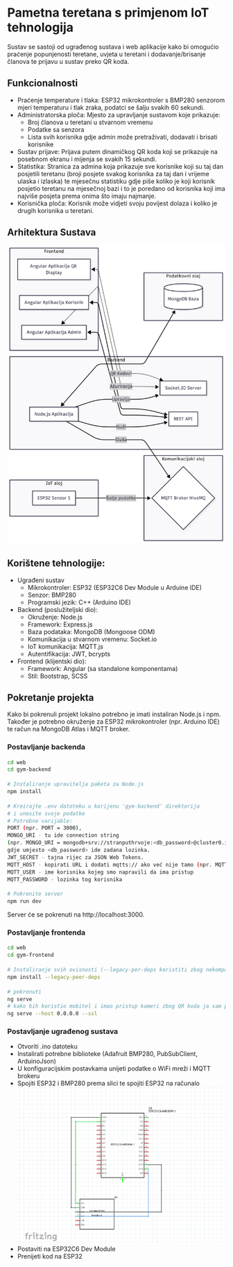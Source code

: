 # Pametna teretana s primjenom IoT tehnologija

Sustav se sastoji od ugrađenog sustava i web aplikacije kako bi omogućio praćenje popunjenosti teretane, uvjeta u teretani i dodavanje/brisanje članova te prijavu u sustav preko QR koda.

## Funkcionalnosti 
- Praćenje temperature i tlaka: ESP32 mikrokontroler s BMP280 senzorom mjeri temperaturu i tlak zraka, podatci se šalju svakih 60 sekundi.
- Administratorska ploča: Mjesto za upravljanje sustavom koje prikazuje:
   - Broj članova u teretani u stvarnom vremenu
   - Podatke sa senzora
   - Lista svih korisnika gdje admin može pretraživati, dodavati i brisati korisnike
- Sustav prijave: Prijava putem dinamičkog QR koda koji se prikazuje na posebnom ekranu i mijenja se svakih 15 sekundi.
- Statistika: Stranica za admina koja prikazuje sve korisnike koji su taj dan posjetili teretanu (broji posjete svakog korisnika za taj dan i vrijeme ulaska i izlaska) te mjesečnu statistiku gdje piše koliko je koji korisnik posjetio teretanu na mjesečnoj bazi i to je
poredano od korisnika koji ima najviše posjeta prema onima što imaju najmanje.
- Korisnička ploča: Korisnik može vidjeti svoju povijest dolaza i koliko je drugih korisnika u teretani.

## Arhitektura Sustava

![Arhitektura sustava](slike/ArhitekturaSustava1.png)


## Korištene tehnologije:
- Ugrađeni sustav
  - Mikrokontroler: ESP32 (ESP32C6 Dev Module u Arduine IDE)
  - Senzor: BMP280
  - Programski jezik: C++ (Arduino IDE)
- Backend (poslužiteljski dio):
  - Okruženje: Node.js
  - Framework: Express.js
  - Baza podataka: MongoDB (Mongoose ODM)
  - Komunikacija u stvarnom vremenu: Socket.io
  - IoT komunikacija: MQTT.js
  - Autentifikacija: JWT, bcrypts
- Frontend (klijentski dio):
  - Framework: Angular (sa standalone komponentama)
  - Stil: Bootstrap, SCSS

## Pokretanje projekta
Kako bi pokrenuli projekt lokalno potrebno je imati instaliran Node.js i npm. Također je potrebno okruženje za ESP32 mikrokontroler (npr. Arduino IDE) te račun na MongoDB Atlas i MQTT broker.

### Postavljanje backenda
```bash # Pozicioniranje u backend direktorij
cd web
cd gym-backend

# Instaliranje upravitelja paketa za Node.js
npm install

# Kreirajte .env datoteku u korijenu 'gym-backend' direktorija
# i unesite svoje podatke
# Potrebne varijable:
PORT (npr. PORT = 3000),
MONGO_URI - tu ide connection string
(npr. MONGO_URI = mongodb+srv://stranputhrvoje:<db_password>@cluster0.inu69pd.mongodb.net/?retryWrites=true&w=majority&appName=Cluster0),
gdje umjesto <db_password> ide zadana lozinka.
JWT_SECRET - tajna rijec za JSON Web Tokens.
MQTT_HOST - kopirati URL i dodati mqtts:// ako već nije tamo (npr. MQTT_HOST = mqtts://01474c2b69ac4bb1b42021127163ed17.s1.eu.hivemq.cloud).
MQTT_USER - ime korisnika kojeg smo napravili da ima pristup
MQTT_PASSWORD - lozinka tog korisnika 

# Pokrenite server
npm run dev
```
Server će se pokrenuti na http://localhost:3000.

### Postavljanje frontenda
```bash #U novom terminalu, pozicionirat se frontend direktorij
cd web
cd gym-frontend

# Instaliranje svih ovisnosti (--legacy-per-deps koristiti zbog nekompatibilnosti verzija)
npm install --legacy-peer-deps

# pokrenuti
ng serve
# kako bih koristio mobitel i imao pristup kameri zbog QR koda ja sam pokretao s
ng serve --host 0.0.0.0 --ssl
```
### Postavljanje ugrađenog sustava
- Otvoriti .ino datoteku
- Instalirati potrebne biblioteke (Adafruit BMP280, PubSubClient, ArduinoJson)
- U konfiguracijskim postavkama unijeti podatke o WiFi mreži i MQTT brokeru
- Spojiti ESP32 i BMP280 prema slici te spojiti ESP32 na računalo
  ![Shema sustava](slike/Skica.png)
- Postaviti na ESP32C6 Dev Module
- Prenijeti kod na ESP32
  

